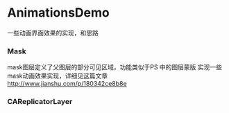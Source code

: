 # AnimationsDemo
一些动画界面效果的实现，和思路


### Mask

  mask图层定义了父图层的部分可见区域，功能类似于PS 中的图层蒙版
  实现一些mask动画效果实现，详细见这篇文章
  http://www.jianshu.com/p/180342ce8b8e

### CAReplicatorLayer
